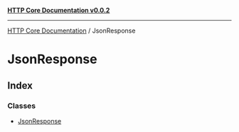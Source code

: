 [**HTTP Core Documentation v0.0.2**](../README.md)

***

[HTTP Core Documentation](../modules.md) / JsonResponse

# JsonResponse

## Index

### Classes

- [JsonResponse](classes/JsonResponse.md)
